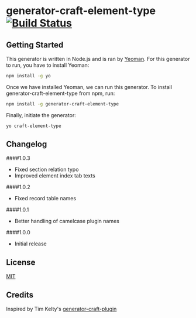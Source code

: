# generator-craft-element-type [![Build Status](https://secure.travis-ci.org/boboldehampsink/generator-craft-element-type.png?branch=master)](https://travis-ci.org/boboldehampsink/generator-craft-element-type)

## Getting Started

This generator is written in Node.js and is ran by [Yeoman](http://yeoman.io). For this generator to run, you have to install Yeoman:

```bash
npm install -g yo
```

Once we have installed Yeoman, we can run this generator. To install generator-craft-element-type from npm, run:

```bash
npm install -g generator-craft-element-type
```

Finally, initiate the generator:

```bash
yo craft-element-type
```

## Changelog
####1.0.3
- Fixed section relation typo
- Improved element index tab texts

####1.0.2
- Fixed record table names

####1.0.1
- Better handling of camelcase plugin names

####1.0.0
- Initial release

## License
[MIT](LICENSE)

## Credits
Inspired by Tim Kelty's [generator-craft-plugin](https://github.com/timkelty/generator-craft-plugin)
